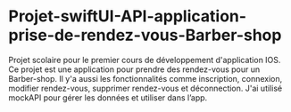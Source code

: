 # Projet-swiftUI-API-application-prise-de-rendez-vous-Barber-shop
Projet scolaire pour le premier cours de développement d'application IOS. Ce projet est une application pour prendre des rendez-vous pour un Barber-shop. Il y'a aussi les fonctionnalités comme inscription, connexion, modifier rendez-vous, supprimer rendez-vous et déconnection. J'ai utilisé mockAPI pour gérer les données et utiliser dans l’app.
